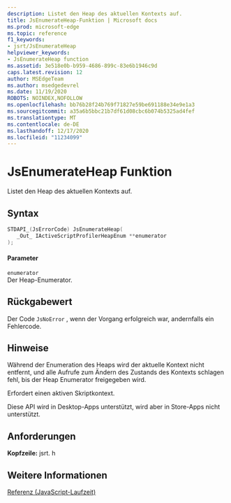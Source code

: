 ```yaml
---
description: Listet den Heap des aktuellen Kontexts auf.
title: JsEnumerateHeap-Funktion | Microsoft docs
ms.prod: microsoft-edge
ms.topic: reference
f1_keywords:
- jsrt/JsEnumerateHeap
helpviewer_keywords:
- JsEnumerateHeap function
ms.assetid: 3e518e0b-b959-4686-899c-83e6b1946c9d
caps.latest.revision: 12
author: MSEdgeTeam
ms.author: msedgedevrel
ms.date: 11/19/2020
ROBOTS: NOINDEX,NOFOLLOW
ms.openlocfilehash: bb76b28f24b769f71827e59be691188e34e9e1a3
ms.sourcegitcommit: a35a6b5bbc21b7df61d08cbc6b074b5325ad4fef
ms.translationtype: MT
ms.contentlocale: de-DE
ms.lasthandoff: 12/17/2020
ms.locfileid: "11234099"
---
```

# JsEnumerateHeap Funktion

Listet den Heap des aktuellen Kontexts auf.  
  
## Syntax  
  
```cpp  
STDAPI_(JsErrorCode) JsEnumerateHeap(  
   _Out_ IActiveScriptProfilerHeapEnum **enumerator  
);  
```  
  
#### Parameter  
 `enumerator`  
 Der Heap-Enumerator.  
  
## Rückgabewert  
 Der Code `JsNoError` , wenn der Vorgang erfolgreich war, andernfalls ein Fehlercode.  
  
## Hinweise  
 Während der Enumeration des Heaps wird der aktuelle Kontext nicht entfernt, und alle Aufrufe zum Ändern des Zustands des Kontexts schlagen fehl, bis der Heap Enumerator freigegeben wird.  
  
 Erfordert einen aktiven Skriptkontext.  
  
 Diese API wird in Desktop-Apps unterstützt, wird aber in Store-Apps nicht unterstützt.  
  
## Anforderungen  
 **Kopfzeile:** jsrt. h  
  
## Weitere Informationen  
 [Referenz (JavaScript-Laufzeit)](../chakra-hosting/reference-javascript-runtime.md)

